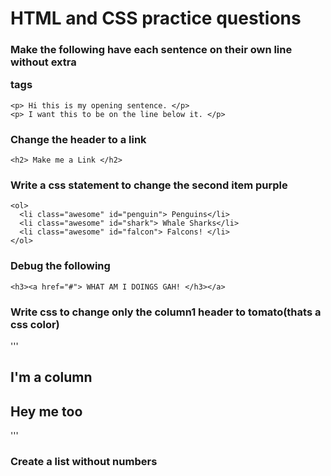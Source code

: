 HTML and CSS practice questions
============

### Make the following have each sentence on their own line without extra <p> tags
```
<p> Hi this is my opening sentence. </p>
<p> I want this to be on the line below it. </p>
```

### Change the header to a link
```
<h2> Make me a Link </h2>
```
### Write a css statement to change the second item purple
```
<ol>
  <li class="awesome" id="penguin"> Penguins</li>
  <li class="awesome" id="shark"> Whale Sharks</li>
  <li class="awesome" id="falcon"> Falcons! </li>
</ol>
```

### Debug the following
```
<h3><a href="#"> WHAT AM I DOINGS GAH! </h3></a>
```

### Write css to change only the column1 header to tomato(thats a css color)
'''
<div class="wrapper">
  <div class="column1"><h2> I'm a column </h2></div>
  <div class="column2"><h2> Hey me too </h2></div>
</div>
'''

### Create a list without numbers
